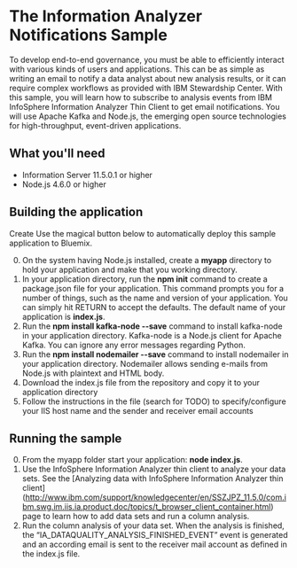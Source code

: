 # The Information Analyzer Notifications Sample

To develop end-to-end governance, you must be able to efficiently interact with various kinds of users and applications. This can be as simple as writing an email to notify a data analyst about new analysis results, or it can require complex workflows as provided with IBM Stewardship Center. With this sample, you will learn how to subscribe to analysis events from IBM InfoSphere Information Analyzer Thin Client to get email notifications. You will use Apache Kafka and Node.js, the emerging open source technologies for high-throughput, event-driven applications. 

## What you'll need

* Information Server 11.5.0.1 or higher
* Node.js 4.6.0 or higher

## Building the application

Create Use the magical button below to automatically deploy this sample application to Bluemix. 

0. On the system having Node.js installed, create a **myapp** directory to hold your application and make that you working directory.
0. In your application directory, run the **npm init** command to create a package.json file for your application. This command prompts you for a number of things, such as the name and version of your application. You can simply hit RETURN to accept the defaults. The default name of your application is **index.js**. 
0. Run the **npm install kafka-node --save** command to install kafka-node in your application directory. Kafka-node is a Node.js client for Apache Kafka. You can ignore any error messages regarding Python.
0. Run the **npm install nodemailer --save** command to install nodemailer in your application directory. Nodemailer allows sending e-mails from Node.js with plaintext and HTML body.
0. Download the index.js file from the repository and copy it to your application directory
0. Follow the instructions in the file (search for TODO) to specify/configure your IIS host name and the sender and receiver email accounts

## Running the sample

0. From the myapp folder start your application: **node index.js**.
0. Use the InfoSphere Information Analyzer thin client to analyze your data sets. See the [Analyzing data with InfoSphere Information Analyzer thin client] (http://www.ibm.com/support/knowledgecenter/en/SSZJPZ_11.5.0/com.ibm.swg.im.iis.ia.product.doc/topics/t_browser_client_container.html) page to learn how to add data sets and run a column analysis.
0. Run the column analysis of your data set. When the analysis is finished, the “IA_DATAQUALITY_ANALYSIS_FINISHED_EVENT” event is generated and an according email is sent to the receiver mail account as defined in the index.js file.
